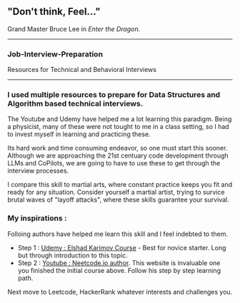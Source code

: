 ## "Don't think, Feel..." 
Grand Master Bruce Lee in *Enter the Dragon.*

---

### Job-Interview-Preparation
Resources for Technical and Behavioral Interviews

---
### I used multiple resources to prepare for Data Structures and Algorithm based technical interviews.

The Youtube and Udemy have helped me a lot learning this paradigm. Being a physicist, many of these were not tought to me in a class setting, so I had to invest myself in learning and practicing these.

Its hard work and time consuming endeavor, so one must start this sooner. Although we are approaching the 21st centuary code development through LLMs and CoPilots, we are going to have to use these to get through the interview processes.

I compare this skill to martial arts, where constant practice keeps you fit and ready for any situation. Consider yourself a martial artist, trying to survice brutal waves of "layoff attacks", where these skills guarantee your survival.

### My inspirations :
Folloing authors have helped me learn this skill and I feel indebted to them.


- Step 1 : [Udemy : Elshad Karimov Course](https://www.udemy.com/course/data-structures-and-algorithms-bootcamp-in-python/) - Best for novice starter. Long but through introduction to this topic.
- Step 2 : [Youtube : Neetcode.io author](https://neetcode.io/practice). This website is invaluable one you finished the initial course above. Follow his step by step learning path.

Next move to Leetcode, HackerRank whatever interests and challenges you.


